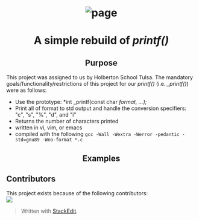 # <center>![page](https://github.com/matiassingers/awesome-readme/blob/master/icon.png?raw=true)


# <center>A simple rebuild of *printf()*

## <center> Purpose

This project was assigned to us by Holberton School Tulsa. The mandatory goals/functionality/restrictions of this project for our *printf()* (i.e. *_printf()*) were as follows:
- Use the prototype: *int _printf(const char *format, ...);*
- Print all of format to std output and handle the conversion specifiers: "c", "s", "%", "d", and "i"
- Returns the number of characters printed
- written in vi, vim, or emacs
- compiled with the following `gcc -Wall -Wextra -Werror -pedantic -std=gnu89 -Wno-format *.c`

## <center>Examples

## Contributors
This project exists because of the following contributors:<br />
<a href="https://github.com/bsbanotto"><img src="https://avatars.githubusercontent.com/u/88809937?v=4"></a>

> Written with [StackEdit](https://stackedit.io/).
